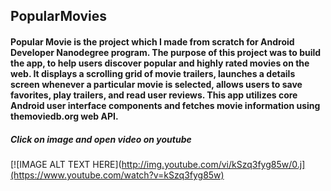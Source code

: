 ## PopularMovies
#### Popular Movie is the project which I made from scratch for Android Developer Nanodegree program. The purpose of this project was to build the app, to help users discover popular and highly rated movies on the web. It displays a scrolling grid of movie trailers, launches a details screen whenever a particular movie is selected, allows users to save favorites, play trailers, and read user reviews. This app utilizes core Android user interface components and fetches movie information using themoviedb.org web API.
##### Click on image and open video on youtube
[![IMAGE ALT TEXT HERE](http://img.youtube.com/vi/kSzq3fyg85w/0.j](https://www.youtube.com/watch?v=kSzq3fyg85w)
